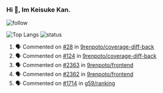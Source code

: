 ### Hi 👋, Im Keisuke Kan.

<!--
**9renpoto/9renpoto** is a ✨ _special_ ✨ repository because its `README.md` (this file) appears on your GitHub profile.

Here are some ideas to get you started:

- 🔭 I’m currently working on ...
- 🌱 I’m currently learning ...
- 👯 I’m looking to collaborate on ...
- 🤔 I’m looking for help with ...
- 💬 Ask me about ...
- 📫 How to reach me: ...
- 😄 Pronouns: ...
- ⚡ Fun fact: ...
-->

![follow](https://img.shields.io/github/followers/9renpoto?label=Follow&style=social)

![Top Langs](https://github-readme-stats.vercel.app/api/top-langs/?username=9renpoto&hide=html&layout=compact)
![status](https://github-readme-stats.vercel.app/api?username=9renpoto&show_icons=true&count_private=true&hide=issues,contribs)

<!--START_SECTION:activity-->
1. 🗣 Commented on [#28](https://github.com/9renpoto/coverage-diff-back/issues/28) in [9renpoto/coverage-diff-back](https://github.com/9renpoto/coverage-diff-back)
2. 🗣 Commented on [#124](https://github.com/9renpoto/coverage-diff-back/issues/124) in [9renpoto/coverage-diff-back](https://github.com/9renpoto/coverage-diff-back)
3. 🗣 Commented on [#2363](https://github.com/9renpoto/frontend/issues/2363) in [9renpoto/frontend](https://github.com/9renpoto/frontend)
4. 🗣 Commented on [#2362](https://github.com/9renpoto/frontend/issues/2362) in [9renpoto/frontend](https://github.com/9renpoto/frontend)
5. 🗣 Commented on [#1714](https://github.com/g59/ranking/issues/1714) in [g59/ranking](https://github.com/g59/ranking)
<!--END_SECTION:activity-->

